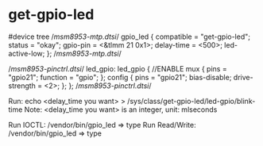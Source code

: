 # get-gpio-led
#device tree
/*msm8953-mtp.dtsi*/
	gpio_led {
			compatible = "get-gpio-led";
			status = "okay";
			gpio-pin = <&tlmm 21 0x1>;
			delay-time = <500>;
			led-active-low;
		};
/*msm8953-mtp.dtsi*/

/*msm8953-pinctrl.dtsi*/
			led_gpio: led_gpio {
				//ENABLE
				mux {
					pins = "gpio21";
					function = "gpio";
				};
				config {
					pins = "gpio21";
					bias-disable;
					drive-strength = <2>;
				};
			};
/*msm8953-pinctrl.dtsi*/


Run: echo <delay_time you want> > /sys/class/get-gpio-led/led-gpio/blink-time
Note: <delay_time you want> is an integer, unit: mlseconds

Run IOCTL: /vendor/bin/gpio_led => type <Delay-time>
Run Read/Write: /vendor/bin/gpio_led => type <Delay-time>
